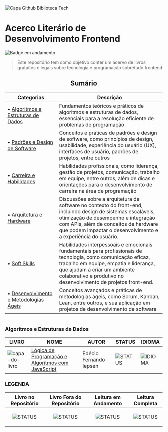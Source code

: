 ![Capa Github Biblioteca Tech](https://github.com/user-attachments/assets/567db0b9-3fee-4e3a-a713-562a6647c39f)

# Acerco Literário de Desenvolvimento Frontend
![Badge em andamento](http://img.shields.io/static/v1?label=STATUS&message=EM%20ANDAMENTO&color=23232e&style=for-the-badge)
> Este repositório tem como objetivo conter um acervo de livros gratuitos e legais sobre tecnologia e programação sobretudo frontend

<h2 align="center"> Sumário </h2>

| Categorias | Descrição |
|------------|------------|
| • [Algoritmos e Estruturas de Dados](#algoritmos-e-estruturas-de-dados) | Fundamentos teóricos e práticos de algoritmos e estruturas de dados, essenciais para a resolução eficiente de problemas de programação |
| • [Padrões e Design de Software](#padrões-e-design-de-software) | Conceitos e práticas de padrões e design de software, como princípios de design, usabilidade, experiência do usuário (UX), interfaces de usuário, padrões de projetos, entre outros |
| • [Carreira e Habilidades](#carreira-e-habilidades) | Habilidades profissionais, como liderança, gestão de projetos, comunicação, trabalho em equipe, entre outros, além de dicas e orientações para o desenvolvimento de carreira na área de programação |
| • [Arquitetura e Hardware](#arquitetura-e-hardware) | Discussões sobre a arquitetura de software no contexto do front-end, incluindo design de sistemas escaláveis, otimização de desempenho e integração com APIs, além de conceitos de hardware que podem impactar o desenvolvimento e a experiência do usuário.
| • [Soft Skills](#soft-skills) | Habilidades interpessoais e emocionais fundamentais para profissionais de tecnologia, como comunicação eficaz, trabalho em equipe, empatia e liderança, que ajudam a criar um ambiente colaborativo e produtivo no desenvolvimento de projetos front-end.
| • [Desenvolvimento e Metodologias Ágeis](#desenvolvimnto-e-metodologias-ágeis) | Conceitos avançados e práticas de metodologias ágeis, como Scrum, Kanban, Lean, entre outros, e sua aplicação em projetos de desenvolvimento de software |

#
### Algoritmos e Estruturas de Dados

| LIVRO | NOME | AUTOR |  STATUS | IDIOMA |
| - | - | - | - | - |
| ![capa-do-livro](https://github.com/user-attachments/assets/f3dd7c86-fe62-4296-a9ae-d181d3949470) | [Lógica de Programação e Algoritmos com JavaScript](https://github.com/SamaraSilvia81/BibliotecaTech/blob/main/LivrosTech/Algoritmo%20e%20Logica/Lógica%20de%20Programação%20e%20Algorítmos%20com%20JavaScript%20(Edécio%20Fernando%20Iepsen).pdf) |  Edécio Fernando Iepsen | ![STATUS](https://user-images.githubusercontent.com/98864503/232176474-b32dd53d-caeb-4053-9189-d8d07171d5d7.png) | ![IDIOMA](https://user-images.githubusercontent.com/98864503/232176253-313aac7b-b0c8-49f3-b234-10eeba6a2077.png) |

### LEGENDA

| Livro no Repositório | Livro Fora do Repositório | Leitura em Andamento | Leitura Completa |
| - | - | - | - |
| <P align="center">![STATUS](https://user-images.githubusercontent.com/98864503/232176474-b32dd53d-caeb-4053-9189-d8d07171d5d7.png)</p> | <P align="center">![STATUS](https://user-images.githubusercontent.com/98864503/232176777-943283b9-5695-4309-9323-93dfc855a0c7.png)</p> | <P align="center">![STATUS](https://user-images.githubusercontent.com/98864503/232176545-aea4baa9-56f8-46a9-9988-250682675a81.png)</p> | <P align="center">![STATUS](https://user-images.githubusercontent.com/98864503/232177319-53ae3164-c4a4-443d-9e2f-4cc25431c8c8.png)</p> |
